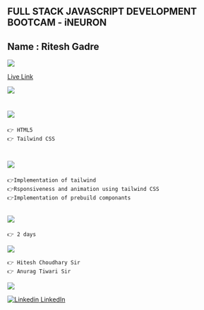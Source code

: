 ## FULL STACK JAVASCRIPT DEVELOPMENT BOOTCAM - iNEURON

## Name : Ritesh Gadre

![](https://img.shields.io/badge/Shopify%20Clone-Deployed-green)

[Live Link](https://shopify-clone-rg.netlify.app/)

![](./assets/ss/FireShot%20Capture%20003%20-%20Shopify%20Clone%20-%20127.0.0.1.png)


# ![](https://img.shields.io/badge/-Technologies%20Used-blue)
```
👉 HTML5
👉 Tailwind CSS
```

# ![](https://img.shields.io/badge/-Learnings-orange)

```
👉Implementation of tailwind
👉Rsponsiveness and animation using tailwind CSS
👉Implementation of prebuild componants
```

## ![](https://img.shields.io/badge/-Time%20Taken-orange)
```
👉 2 days
```

![](https://img.shields.io/badge/-Speacial%20Thanks-orange)
```
👉 Hitesh Choudhary Sir
👉 Anurag Tiwari Sir
```

![](https://img.shields.io/badge/-Connect%20with%20me-blue)

[![Linkedin](https://i.stack.imgur.com/gVE0j.png) LinkedIn](https://www.linkedin.com/in/ritesh-gadre-80a0a9188/)
